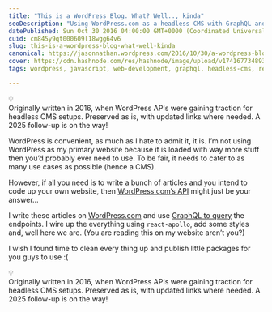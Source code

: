 ```yaml
---
title: "This is a WordPress Blog. What? Well.., kinda"
seoDescription: "Using WordPress.com as a headless CMS with GraphQL and React-Apollo to power a custom website. A practical approach to WordPress APIs."
datePublished: Sun Oct 30 2016 04:00:00 GMT+0000 (Coordinated Universal Time)
cuid: cm845y9qt000609l18wgg64v6
slug: this-is-a-wordpress-blog-what-well-kinda
canonical: https://jasonnathan.wordpress.com/2016/10/30/a-wordpress-blog-well-kinda/
cover: https://cdn.hashnode.com/res/hashnode/image/upload/v1741677348934/542d9379-7731-4db7-9769-1c826c2fc6c4.jpeg
tags: wordpress, javascript, web-development, graphql, headless-cms, reactapollo

---
```


<div data-node-type="callout">
<div data-node-type="callout-emoji">💡</div>
<div data-node-type="callout-text">Originally written in 2016, when WordPress APIs were gaining traction for headless CMS setups. Preserved as is, with updated links where needed. A 2025 follow-up is on the way!</div>
</div>

WordPress is convenient, as much as I hate to admit it, it is. I’m not using WordPress as my primary website because it is loaded with way more stuff then you’d probably ever need to use. To be fair, it needs to cater to as many use cases as possible (hence a CMS).

However, if all you need is to write a bunch of articles and you intend to code up your own website, then [WordPress.com’s API](https://developer.wordpress.com/docs/api/console/) might just be your answer…

I write these articles on [WordPress.com](http://WordPress.com) and use [GraphQL to query](https://jasonnathan.wordpress.com/work/graphql) the endpoints. I wire up the everything using `react-apollo`, add some styles and, well here we are. (You are reading this on my website aren’t you?)

I wish I found time to clean every thing up and publish little packages for you guys to use :(

<div data-node-type="callout">
<div data-node-type="callout-emoji">💡</div>
<div data-node-type="callout-text">Originally written in 2016, when WordPress APIs were gaining traction for headless CMS setups. Preserved as is, with updated links where needed. A 2025 follow-up is on the way!</div>
</div>
